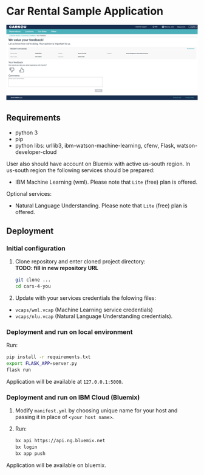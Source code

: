 # Car Rental Sample Application

![Application screenshot](./app_screen.png)

## Requirements

- python 3
- pip
- python libs: urllib3, ibm-watson-machine-learning, cfenv, Flask, watson-developer-cloud

User also should have account on Bluemix with active us-south region. In us-south region the following services should be prepared:
- IBM Machine Learning (wml). Please note that `Lite` (free) plan is offered.

Optional services:
- Natural Language Understanding. Please note that `Lite` (free) plan is offered.

## Deployment

### Initial configuration

1. Clone repository and enter cloned project directory:  
**TODO: fill in new repository URL**

   ```bash
   git clone ...
   cd cars-4-you
   ```

2. Update with your services credentials the folowing files:

- `vcaps/wml.vcap` (Machine Learning service credentials)
- `vcaps/nlu.vcap` (Natural Language Understanding credentials).

### Deployment and run on local environment

Run:

```bash
pip install -r requirements.txt
export FLASK_APP=server.py
flask run
```

Application will be available at `127.0.0.1:5000`.

### Deployment and run on IBM Cloud (Bluemix)

1. Modify `manifest.yml` by choosing unique name for your host and passing it in place of `<your host name>`.
2. Run:

   ```bash
   bx api https://api.ng.bluemix.net
   bx login
   bx app push
   ```

Application will be available on bluemix.
